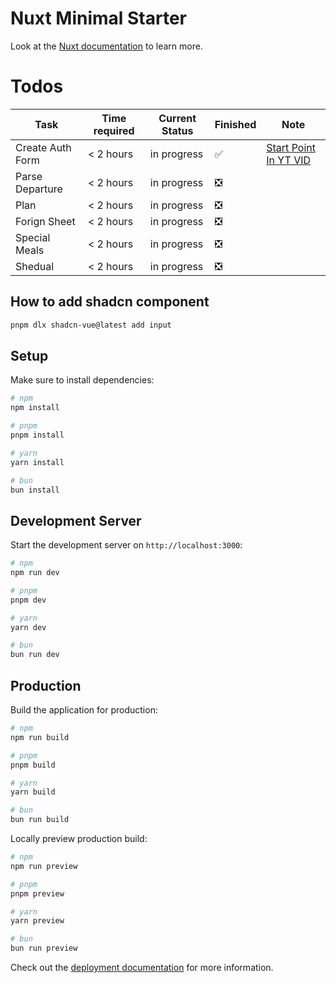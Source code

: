 # Nuxt Minimal Starter

Look at the [Nuxt documentation](https://nuxt.com/docs/getting-started/introduction) to learn more.

# Todos

| Task             | Time required | Current Status | Finished | Note                                                                          |
| ---------------- | ------------- | -------------- | -------- | ----------------------------------------------------------------------------- |
| Create Auth Form | < 2 hours     | in progress    | ✅       | [Start Point In YT VID](https://www.youtube.com/watch?v=DK93dqmJJYg&t=13616s) |
| Parse Departure  | < 2 hours     | in progress    | ❎       |                                                                               |
| Plan             | < 2 hours     | in progress    | ❎       |                                                                               |
| Forign Sheet     | < 2 hours     | in progress    | ❎       |                                                                               |
| Special Meals    | < 2 hours     | in progress    | ❎       |                                                                               |
| Shedual          | < 2 hours     | in progress    | ❎       |                                                                               |

## How to add shadcn component

```bash
pnpm dlx shadcn-vue@latest add input
```

## Setup

Make sure to install dependencies:

```bash
# npm
npm install

# pnpm
pnpm install

# yarn
yarn install

# bun
bun install
```

## Development Server

Start the development server on `http://localhost:3000`:

```bash
# npm
npm run dev

# pnpm
pnpm dev

# yarn
yarn dev

# bun
bun run dev
```

## Production

Build the application for production:

```bash
# npm
npm run build

# pnpm
pnpm build

# yarn
yarn build

# bun
bun run build
```

Locally preview production build:

```bash
# npm
npm run preview

# pnpm
pnpm preview

# yarn
yarn preview

# bun
bun run preview
```

Check out the [deployment documentation](https://nuxt.com/docs/getting-started/deployment) for more information.

